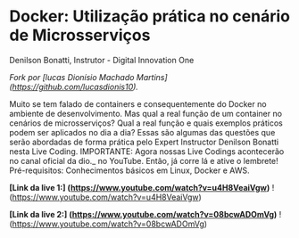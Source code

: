 # Docker: Utilização prática no cenário de Microsserviços
Denilson Bonatti, Instrutor - Digital Innovation One

*Fork por [lucas Dionísio Machado Martins] (https://github.com/lucasdionis10).* 

Muito se tem falado de containers e consequentemente do Docker no ambiente de desenvolvimento. Mas qual a real função de um container no cenários de microsserviços? Qual a real função e quais exemplos práticos podem ser aplicados no dia a dia? Essas são algumas das questões que serão abordadas de forma prática pelo Expert Instructor Denilson Bonatti nesta Live Coding. IMPORTANTE: Agora nossas Live Codings acontecerão no canal oficial da dio._ no YouTube. Então, já corre lá e ative o lembrete! Pré-requisitos: Conhecimentos básicos em Linux, Docker e AWS.

**[Link da live 1:] (https://www.youtube.com/watch?v=u4H8VeaiVgw)**
!(https://www.youtube.com/watch?v=u4H8VeaiVgw)

**[Link da live 2:] (https://www.youtube.com/watch?v=08bcwADOmVg)**
!(https://www.youtube.com/watch?v=08bcwADOmVg)